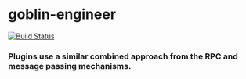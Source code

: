 # goblin-engineer

[![Build Status](https://travis-ci.org/jinntechio/goblin-engineer.svg?branch=master)](https://travis-ci.org/jinntechio/goblin-engineer)

### Plugins use a similar combined approach from the RPC and message passing mechanisms.
